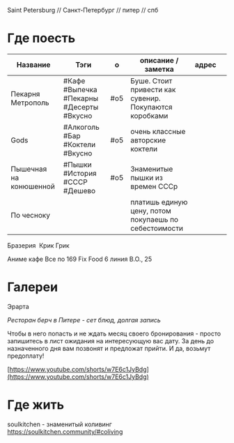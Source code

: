 


Saint Petersburg // Санкт-Петербург // питер // спб



  

# Где поесть




| Название               | Тэги                                     | о   | описание / заметка                                     | адрес |     |
| ---------------------- | ---------------------------------------- | --- | ------------------------------------------------------ | ----- | --- |
| Пекарня Метрополь      | #Кафе #Выпечка #Пекарны #Десерты #Вкусно | #o5 | Буше. Стоит привести как сувенир. Покупаются коробками |       |     |
| Gods                   | #Алкоголь #Бар #Коктели #Вкусно          | #o5 | очень классные авторские коктели                       |       |     |
| Пышечная на конюшенной | #Пышки #История #СССР #Дешево            | #o5 | Знаменитые пышки из времен СССр                        |       |     |
| По чесноку             |                                          |     | платишь единую цену, потом покупаешь по себестоимости  |       |     |






Бразерия 
Крик
Грик

Аниме кафе
Все по 169
Fix Food
6 линия В.О., 25


# Галереи
Эрарта

  

_Ресторан берч в Питере - сет блюд, долгая запись_

Чтобы в него попасть и не ждать месяц своего бронирования - просто запишитесь в лист ожидания на интересующую вас дату. За день до назначенного дня вам позвонят и предложат прийти. И да, возьмут предоплату! 

[https://www.youtube.com/shorts/w7E6c1JyBdg](https://www.youtube.com/shorts/w7E6c1JyBdg)


# Где жить

soulkitchen - знаменитый коливинг
	https://soulkitchen.community/#coliving 